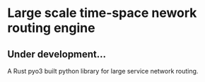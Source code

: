 # Large scale time-space nework routing engine

## Under development...

A Rust pyo3 built python library for large service network routing. 

